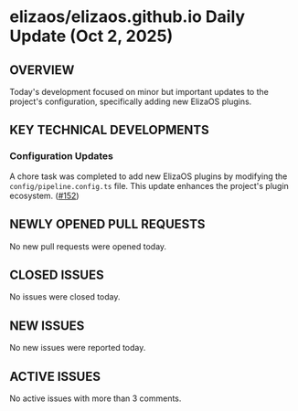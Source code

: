 # elizaos/elizaos.github.io Daily Update (Oct 2, 2025)
## OVERVIEW 
Today's development focused on minor but important updates to the project's configuration, specifically adding new ElizaOS plugins.

## KEY TECHNICAL DEVELOPMENTS

### Configuration Updates
A chore task was completed to add new ElizaOS plugins by modifying the `config/pipeline.config.ts` file. This update enhances the project's plugin ecosystem. ([#152](https://github.com/elizaos/elizaos.github.io/pull/152))

## NEWLY OPENED PULL REQUESTS
No new pull requests were opened today.

## CLOSED ISSUES
No issues were closed today.

## NEW ISSUES
No new issues were reported today.

## ACTIVE ISSUES
No active issues with more than 3 comments.